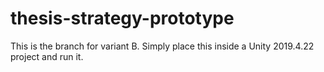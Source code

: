 ﻿# thesis-strategy-prototype
This is the branch for variant B. Simply place this inside a Unity 2019.4.22 project and run it.
